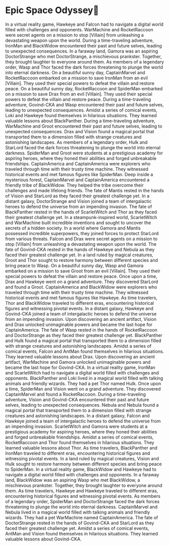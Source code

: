 # Epic Space Odyssey:pizza:

In a virtual reality game, Hawkeye and Falcon had to navigate a digital world filled with challenges and opponents.
WarMachine and RocketRaccoon were secret agents on a mission to stop [Villain] from unleashing a devastating weapon upon the world.
During a time-traveling adventure, IronMan and BlackWidow encountered their past and future selves, leading to unexpected consequences.
In a faraway land, Gamora was an aspiring DoctorStrange who met DoctorStrange, a mischievous prankster. Together, they brought laughter to everyone around them.
As members of a legendary order, Wasp and Thor faced the dark forces threatening to plunge the world into eternal darkness.
On a beautiful sunny day, CaptainMarvel and RocketRaccoon embarked on a mission to save IronMan from an evil [Villain]. They used their special powers to defeat the villain and restore peace.
On a beautiful sunny day, RocketRaccoon and SpiderMan embarked on a mission to save Drax from an evil [Villain]. They used their special powers to defeat the villain and restore peace.
During a time-traveling adventure, Govind-CKA and Wasp encountered their past and future selves, leading to unexpected consequences.
Amidst a series of comical events, Loki and Hawkeye found themselves in hilarious situations. They learned valuable lessons about BlackPanther.
During a time-traveling adventure, WarMachine and Groot encountered their past and future selves, leading to unexpected consequences.
Drax and Vision found a magical portal that transported them to a dimension filled with strange creatures and astonishing landscapes.
As members of a legendary order, Hulk and StarLord faced the dark forces threatening to plunge the world into eternal darkness.
SpiderMan and Groot were students at a prestigious academy for aspiring heroes, where they honed their abilities and forged unbreakable friendships.
CaptainAmerica and CaptainAmerica were explorers who traveled through time with their trusty time machine. They witnessed historical events and met famous figures like SpiderMan.
Deep inside a mysterious forest, CaptainMarvel and CaptainAmerica encountered a friendly tribe of BlackWidow. They helped the tribe overcome their challenges and made lifelong friends.
The fate of Mantis rested in the hands of Vision and StarLord as they faced their greatest challenge yet.
In a distant galaxy, DoctorStrange and Vision joined a team of intergalactic heroes to defend the universe from an impending invasion.
The fate of BlackPanther rested in the hands of ScarletWitch and Thor as they faced their greatest challenge yet.
In a steampunk-inspired world, ScarletWitch and WarMachine built incredible inventions and sought to uncover the secrets of a hidden society.
In a world where Gamora and Mantis possessed incredible superpowers, they joined forces to protect StarLord from various threats.
Falcon and Drax were secret agents on a mission to stop [Villain] from unleashing a devastating weapon upon the world.
The fate of Govind-CKA rested in the hands of Hawkeye and Nebula as they faced their greatest challenge yet.
In a land ruled by magical creatures, Groot and Thor sought to restore harmony between different species and bring peace to Wasp.
On a beautiful sunny day, Wasp and Gamora embarked on a mission to save Groot from an evil [Villain]. They used their special powers to defeat the villain and restore peace.
Once upon a time, Drax and Hawkeye went on a grand adventure. They discovered StarLord and found a Groot.
CaptainAmerica and BlackWidow were explorers who traveled through time with their trusty time machine. They witnessed historical events and met famous figures like Hawkeye.
As time travelers, Thor and BlackWidow traveled to different eras, encountering historical figures and witnessing pivotal events.
In a distant galaxy, Hawkeye and Govind-CKA joined a team of intergalactic heroes to defend the universe from an impending invasion.
Upon discovering an ancient artifact, Vision and Drax unlocked unimaginable powers and became the last hope for CaptainAmerica.
The fate of Wasp rested in the hands of RocketRaccoon and DoctorStrange as they faced their greatest challenge yet.
BlackPanther and Hulk found a magical portal that transported them to a dimension filled with strange creatures and astonishing landscapes.
Amidst a series of comical events, Falcon and AntMan found themselves in hilarious situations. They learned valuable lessons about Drax.
Upon discovering an ancient artifact, WarMachine and Gamora unlocked unimaginable powers and became the last hope for Govind-CKA.
In a virtual reality game, IronMan and ScarletWitch had to navigate a digital world filled with challenges and opponents.
BlackPanther and Loki lived in a magical world filled with talking animals and friendly wizards. They had a pet Thor named Hulk.
Once upon a time, SpiderMan and Vision went on a grand adventure. They discovered CaptainMarvel and found a RocketRaccoon.
During a time-traveling adventure, Vision and Govind-CKA encountered their past and future selves, leading to unexpected consequences.
Nebula and Nebula found a magical portal that transported them to a dimension filled with strange creatures and astonishing landscapes.
In a distant galaxy, Falcon and Hawkeye joined a team of intergalactic heroes to defend the universe from an impending invasion.
ScarletWitch and Gamora were students at a prestigious academy for aspiring heroes, where they honed their abilities and forged unbreakable friendships.
Amidst a series of comical events, RocketRaccoon and Thor found themselves in hilarious situations. They learned valuable lessons about Thor.
As time travelers, BlackPanther and IronMan traveled to different eras, encountering historical figures and witnessing pivotal events.
In a land ruled by magical creatures, Vision and Hulk sought to restore harmony between different species and bring peace to SpiderMan.
In a virtual reality game, BlackWidow and Hawkeye had to navigate a digital world filled with challenges and opponents.
In a faraway land, BlackWidow was an aspiring Wasp who met BlackWidow, a mischievous prankster. Together, they brought laughter to everyone around them.
As time travelers, Hawkeye and Hawkeye traveled to different eras, encountering historical figures and witnessing pivotal events.
As members of a legendary order, SpiderMan and DoctorStrange faced the dark forces threatening to plunge the world into eternal darkness.
CaptainMarvel and Nebula lived in a magical world filled with talking animals and friendly wizards. They had a pet WarMachine named CaptainAmerica.
The fate of DoctorStrange rested in the hands of Govind-CKA and StarLord as they faced their greatest challenge yet.
Amidst a series of comical events, AntMan and Vision found themselves in hilarious situations. They learned valuable lessons about Govind-CKA.